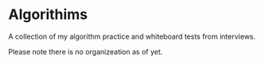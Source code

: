 # Algorithims
A collection of my algorithm practice and whiteboard tests from interviews. 

Please note there is no organizeation as of yet.


